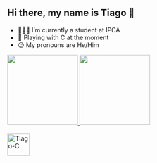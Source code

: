 ## Hi there, my name is Tiago 👋

- 👨🏻‍🎓 I’m currently a student at IPCA
- 📖 Playing with C at the moment
- 😉 My pronouns are He/Him

<div>
  <a href="https://github.com/tiagolima2005/tiagolima2005">
    <img height="160em" src="https://github-readme-stats.vercel.app/api?username=tiagolima2005&theme=merko&show_icons=true" />
    <img height="160em" src="https://github-readme-stats.vercel.app/api/top-langs/?username=tiagolima2005&layout=compact&langs_count=16&theme=merko" />
</div>

<div style="display: inline_block"><br>
  <img align="center" alt="Tiago-C" height="50" width="50" src="https://cdn.jsdelivr.net/gh/devicons/devicon@latest/icons/c/c-original.svg">
</div>
